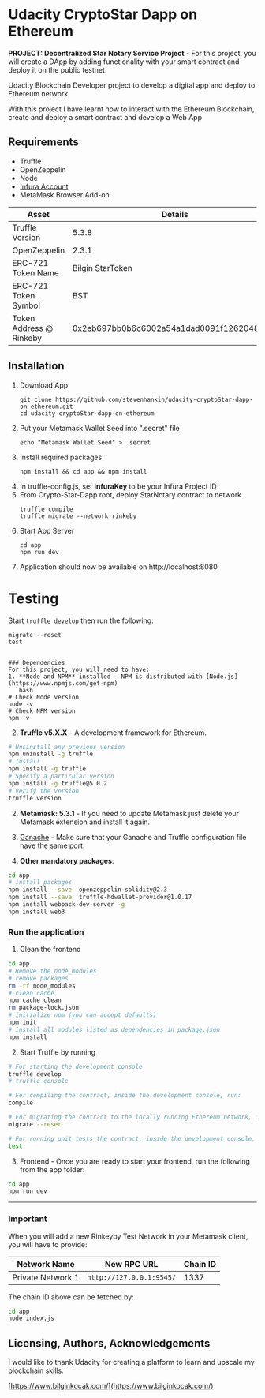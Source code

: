 # Udacity CryptoStar Dapp on Ethereum
**PROJECT: Decentralized Star Notary Service Project** - For this project, you will create a DApp by adding functionality with your smart contract and deploy it on the public testnet.

Udacity Blockchain Developer project to develop a digital app and deploy to Ethereum network.

With this project I have learnt how to interact with the Ethereum Blockchain, create and deploy a smart contract
and develop a Web App

## Requirements
* Truffle
* OpenZeppelin 
* Node
* [Infura Account](https://infura.io/)
* MetaMask Browser Add-on

Asset|Details
---|---
Truffle Version|5.3.8
OpenZeppelin|2.3.1
ERC-721 Token Name|Bilgin StarToken
ERC-721 Token Symbol|BST
Token Address @ Rinkeby|[0x2eb697bb0b6c6002a54a1dad0091f1262048f083](https://rinkeby.etherscan.io/address/0x2eb697bb0b6c6002a54a1dad0091f1262048f083)

## Installation
1) Download App
    ```
    git clone https://github.com/stevenhankin/udacity-cryptoStar-dapp-on-ethereum.git
    cd udacity-cryptoStar-dapp-on-ethereum
    ```
2) Put your Metamask Wallet Seed into ".secret" file
    ```
    echo "Metamask Wallet Seed" > .secret
    ```
3) Install required packages
    ```
    npm install && cd app && npm install
    ```
4) In truffle-config.js, set **infuraKey** to be your Infura Project ID
5) From Crypto-Star-Dapp root, deploy StarNotary contract to network
    ```
    truffle compile
    truffle migrate --network rinkeby
    ```
6) Start App Server
    ```
    cd app
    npm run dev
    ```
7) Application should now be available on http://localhost:8080

# Testing
Start ```truffle develop``` then run the following:
```
migrate --reset
test


### Dependencies
For this project, you will need to have:
1. **Node and NPM** installed - NPM is distributed with [Node.js](https://www.npmjs.com/get-npm)
```bash
# Check Node version
node -v
# Check NPM version
npm -v
```


2. **Truffle v5.X.X** - A development framework for Ethereum. 
```bash
# Unsinstall any previous version
npm uninstall -g truffle
# Install
npm install -g truffle
# Specify a particular version
npm install -g truffle@5.0.2
# Verify the version
truffle version
```


2. **Metamask: 5.3.1** - If you need to update Metamask just delete your Metamask extension and install it again.


3. [Ganache](https://www.trufflesuite.com/ganache) - Make sure that your Ganache and Truffle configuration file have the same port.


4. **Other mandatory packages**:
```bash
cd app
# install packages
npm install --save  openzeppelin-solidity@2.3
npm install --save  truffle-hdwallet-provider@1.0.17
npm install webpack-dev-server -g
npm install web3
```


### Run the application
1. Clean the frontend 
```bash
cd app
# Remove the node_modules  
# remove packages
rm -rf node_modules
# clean cache
npm cache clean
rm package-lock.json
# initialize npm (you can accept defaults)
npm init
# install all modules listed as dependencies in package.json
npm install
```


2. Start Truffle by running
```bash
# For starting the development console
truffle develop
# truffle console

# For compiling the contract, inside the development console, run:
compile

# For migrating the contract to the locally running Ethereum network, inside the development console
migrate --reset

# For running unit tests the contract, inside the development console, run:
test
```

3. Frontend - Once you are ready to start your frontend, run the following from the app folder:
```bash
cd app
npm run dev
```

---

### Important
When you will add a new Rinkeyby Test Network in your Metamask client, you will have to provide:

| Network Name | New RPC URL | Chain ID |
|---|---|---|
|Private Network 1|`http://127.0.0.1:9545/`|1337 |

The chain ID above can be fetched by:
```bash
cd app
node index.js
```

## Licensing, Authors, Acknowledgements
I would like to thank Udacity for creating a platform to learn and upscale my blockchain skills.

[https://www.bilginkocak.com/](https://www.bilginkocak.com/)
